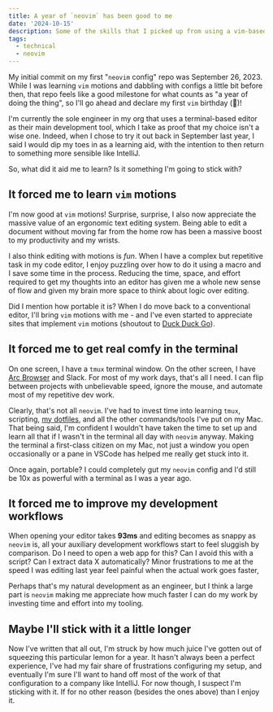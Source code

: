 ```yaml
---
title: A year of `neovim` has been good to me
date: '2024-10-15'
description: Some of the skills that I picked up from using a vim-based editor
tags:
  - technical
  - neovim
---
```


My initial commit on my first "`neovim` config" repo was September 26, 2023. While I was learning `vim` motions and dabbling with configs a little bit before then, that repo feels like a good milestone for what counts as "a year of doing the thing", so I'll go ahead and declare my first `vim` birthday (🎂)!

I'm currently the sole engineer in my org that uses a terminal-based editor as their main development tool, which I take as proof that my choice isn't a wise one. Indeed, when I chose to try it out back in September last year, I said I would dip my toes in as a learning aid, with the intention to then return to something more sensible like IntelliJ.

So, what did it aid me to learn? Is it something I'm going to stick with?

## It forced me to learn `vim` motions

I'm now good at `vim` motions! Surprise, surprise, I also now appreciate the massive value of an ergonomic text editing system. Being able to edit a document without moving far from the home row has been a massive boost to my productivity and my wrists.

I also think editing with motions is _fun_. When I have a complex but repetitive task in my code editor, I enjoy puzzling over how to do it using a macro and I save some time in the process. Reducing the time, space, and effort required to get my thoughts into an editor has given me a whole new sense of flow and given my brain more space to think about logic over editing.

Did I mention how portable it is? When I do move back to a conventional editor, I'll bring `vim` motions with me - and I've even started to appreciate sites that implement `vim` motions (shoutout to [Duck Duck Go](https://duckduckgo.com/)).

## It forced me to get real comfy in the terminal

On one screen, I have a `tmux` terminal window. On the other screen, I have [Arc Browser](https://arc.net/) and Slack. For most of my work days, that's all I need. I can flip between projects with unbelievable speed, ignore the mouse, and automate most of my repetitive dev work.

Clearly, that's not all `neovim`. I've had to invest time into learning `tmux`, scripting, [my dotfiles](https://github.com/jharlow/dotfiles), and all the other commands/tools I've put on my Mac. That being said, I'm confident I wouldn't have taken the time to set up and learn all that if I wasn't in the terminal all day with `neovim` anyway. Making the terminal a first-class citizen on my Mac, not just a window you open occasionally or a pane in VSCode has helped me really get stuck into it.

Once again, portable? I could completely gut my `neovim` config and I'd still be 10x as powerful with a terminal as I was a year ago.

## It forced me to improve my development workflows

When opening your editor takes **93ms** and editing becomes as snappy as `neovim` is, all your auxiliary development workflows start to feel sluggish by comparison. Do I need to open a web app for this? Can I avoid this with a script? Can I extract data X automatically? Minor frustrations to me at the speed I was editing last year feel painful when the actual work goes faster,

Perhaps that's my natural development as an engineer, but I think a large part is `neovim` making me appreciate how much faster I can do my work by investing time and effort into my tooling.

## Maybe I'll stick with it a little longer

Now I've written that all out, I'm struck by how much juice I've gotten out of squeezing this particular lemon for a year. It hasn't always been a perfect experience, I've had my fair share of frustrations configuring my setup, and eventually I'm sure I'll want to hand off most of the work of that configuration to a company like IntelliJ. For now though, I suspect I'm sticking with it. If for no other reason (besides the ones above) than I enjoy it.
